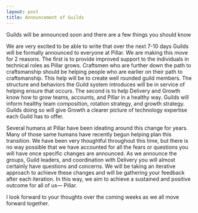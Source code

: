 ```yaml
---
layout: post
title: Announcement of Guilds
---
```


Guilds will be announced soon and there are a few things you should know

We are very excited to be able to write that over the next 7-10 days Guilds will be formally announced to everyone at Pillar.
We are making this move for 2 reasons.  The first is to provide improved support to the individuals in technical roles as
Pillar grows. Craftsmen who are further down the path to craftsmanship should be helping people who are earlier on their
path to craftsmanship. This help will be to create well rounded guild members. The structure and behaviors the Guild system
introduces will be in service of helping ensure that occurs.  The second is to help Delivery and Growth know how to grow teams,
accounts, and Pillar in a healthy way. Guilds will inform healthy team composition, rotation strategy, and growth strategy.
Guilds doing so will give Growth a clearer picture of technology expertise each Guild has to offer.

Several humans at Pillar have been ideating around this change for years. Many of those same humans have recently begun
helping plan this transition. We have been very thoughtful throughout this time, but there is no way possible that we have
accounted for all the fears or questions you will have once specific changes are announced. As we announce the groups, Guild
leaders, and coordination with Delivery you will almost certainly have questions and concerns. We will be taking an iterative
approach to achieve these changes and will be gathering your feedback after each iteration. In this way, we aim to achieve a
sustained and positive outcome for all of us— Pillar.

I look forward to your thoughts over the coming weeks as we all move forward together.
